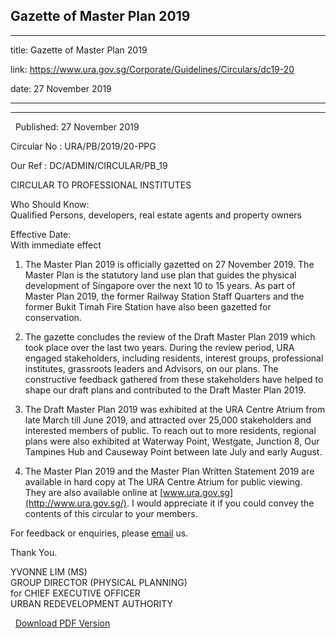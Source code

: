 ## Gazette of Master Plan 2019
---
title: Gazette of Master Plan 2019

link: https://www.ura.gov.sg/Corporate/Guidelines/Circulars/dc19-20

date: 27 November 2019

---

---------------------------

  Published: 27 November 2019

Circular No : URA/PB/2019/20-PPG

Our Ref : DC/ADMIN/CIRCULAR/PB\_19

  

CIRCULAR TO PROFESSIONAL INSTITUTES

  

Who Should Know:  
Qualified Persons, developers, real estate agents and property owners

  

Effective Date:  
With immediate effect

  

1.  The Master Plan 2019 is officially gazetted on 27 November 2019. The Master Plan is the statutory land use plan that guides the physical development of Singapore over the next 10 to 15 years. As part of Master Plan 2019, the former Railway Station Staff Quarters and the former Bukit Timah Fire Station have also been gazetted for conservation.
  
3.  The gazette concludes the review of the Draft Master Plan 2019 which took place over the last two years. During the review period, URA engaged stakeholders, including residents, interest groups, professional institutes, grassroots leaders and Advisors, on our plans. The constructive feedback gathered from these stakeholders have helped to shape our draft plans and contributed to the Draft Master Plan 2019.
  
5.  The Draft Master Plan 2019 was exhibited at the URA Centre Atrium from late March till June 2019, and attracted over 25,000 stakeholders and interested members of public. To reach out to more residents, regional plans were also exhibited at Waterway Point, Westgate, Junction 8, Our Tampines Hub and Causeway Point between late July and early August.
  
7.  The Master Plan 2019 and the Master Plan Written Statement 2019 are available in hard copy at The URA Centre Atrium for public viewing. They are also available online at [www.ura.gov.sg](http://www.ura.gov.sg/). I would appreciate it if you could convey the contents of this circular to your members.

For feedback or enquiries, please [email](https://www.ura.gov.sg/feedbackWeb/contactus_feedback.jsp) us.

Thank You.  
  
YVONNE LIM (MS)  
GROUP DIRECTOR (PHYSICAL PLANNING)  
for CHIEF EXECUTIVE OFFICER  
URBAN REDEVELOPMENT AUTHORITY  
  



  



  [Download PDF Version](https://www.ura.gov.sg/services/download_file.aspx?f={BC73166D-206B-42E8-8ABE-B5C62F2561BF})

